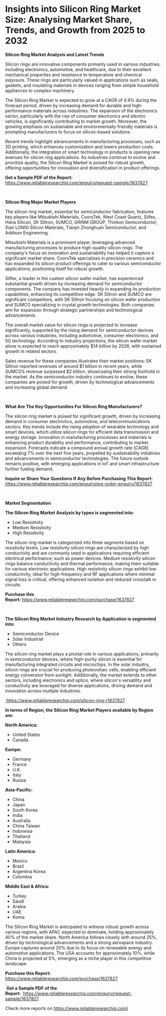 <p><h1>Insights into Silicon Ring Market Size: Analysing Market Share, Trends, and Growth from 2025 to 2032</h1></p><p><strong>Silicon Ring Market Analysis and Latest Trends</strong></p>
<p><p>Silicon rings are innovative components primarily used in various industries, including electronics, automotive, and healthcare, due to their excellent mechanical properties and resistance to temperature and chemical exposure. These rings are particularly valued in applications such as seals, gaskets, and insulating materials in devices ranging from simple household appliances to complex machinery.</p><p>The Silicon Ring Market is expected to grow at a CAGR of 4.9% during the forecast period, driven by increasing demand for durable and high-performance materials across industries. The expansion of the electronics sector, particularly with the rise of consumer electronics and electric vehicles, is significantly contributing to market growth. Moreover, the growing emphasis on sustainable and environmentally friendly materials is prompting manufacturers to focus on silicon-based solutions.</p><p>Recent trends highlight advancements in manufacturing processes, such as 3D printing, which enhances customization and lowers production costs. Additionally, the integration of smart technology in products is opening new avenues for silicon ring applications. As industries continue to evolve and prioritize quality, the Silicon Ring Market is poised for robust growth, offering opportunities for innovation and diversification in product offerings.</p></p>
<p><strong>Get a Sample PDF of the Report:&nbsp;</strong> <a href="https://www.reliableresearchiq.com/enquiry/request-sample/1637827?utm_campaign=2761&utm_medium=2&utm_source=Github&utm_content=ia&utm_term=07032025&utm_id=silicon-ring">https://www.reliableresearchiq.com/enquiry/request-sample/1637827</a></p>
<p>&nbsp;</p>
<p><strong>Silicon Ring Major Market Players</strong></p>
<p><p>The silicon ring market, essential for semiconductor fabrication, features key players like Mitsubishi Materials, CoorsTek, West Coast Quartz, Silfex, Hana Silicon, SK Siltron, SUMCO, GRINM GROUP, Thinkon Semiconductor, Xian LONGI Silicon Materials, Tianjin Zhonghuan Semiconductor, and Addison Engineering. </p><p>Mitsubishi Materials is a prominent player, leveraging advanced manufacturing processes to produce high-quality silicon rings. The company's focus on innovation and sustainability has helped it capture a significant market share. CoorsTek specializes in precision ceramics and has expanded its silicon product offerings to cater to various semiconductor applications, positioning itself for robust growth.</p><p>Silfex, a leader in the custom silicon wafer market, has experienced substantial growth driven by increasing demand for semiconductor components. The company has invested heavily in expanding its production capabilities, enhancing its competitive edge. SK Siltron and SUMCO are significant competitors, with SK Siltron focusing on silicon wafer production and SUMCO specializing in crystal growth technologies. Both companies aim for expansion through strategic partnerships and technological advancements.</p><p>The overall market value for silicon rings is projected to increase significantly, supported by the rising demand for semiconductor devices across various industries, including automotive, consumer electronics, and 5G technology. According to industry projections, the silicon wafer market alone is expected to reach approximately $14 billion by 2026, with sustained growth in related sectors.</p><p>Sales revenue for these companies illustrates their market positions: SK Siltron reported revenues of around $1 billion in recent years, while SUMCO’s revenue surpassed $2 billion, showcasing their strong foothold in the market. As the semiconductor industry continues to evolve, these companies are poised for growth, driven by technological advancements and increasing global demand.</p></p>
<p>&nbsp;</p>
<p><strong>What Are The Key Opportunities For Silicon Ring Manufacturers?</strong></p>
<p><p>The silicon ring market is poised for significant growth, driven by increasing demand in consumer electronics, automotive, and telecommunications sectors. Key trends include the rising adoption of wearable technology and smart devices, which utilize silicon rings for efficient data transmission and energy storage. Innovation in manufacturing processes and materials is enhancing product durability and performance, contributing to market expansion. Forecasts indicate a compound annual growth rate (CAGR) exceeding 7% over the next five years, propelled by sustainability initiatives and advancements in semiconductor technologies. The future outlook remains positive, with emerging applications in IoT and smart infrastructure further fueling demand.</p></p>
<p><strong>Inquire or Share Your Questions If Any Before Purchasing This Report:</strong> <a href="https://www.reliableresearchiq.com/enquiry/pre-order-enquiry/1637827?utm_campaign=2761&utm_medium=2&utm_source=Github&utm_content=ia&utm_term=07032025&utm_id=silicon-ring">https://www.reliableresearchiq.com/enquiry/pre-order-enquiry/1637827</a></p>
<p>&nbsp;</p>
<p><strong>Market Segmentation</strong></p>
<p><strong>The Silicon Ring Market Analysis by types is segmented into:</strong></p>
<p><ul><li>Low Resistivity</li><li>Medium Resistivity</li><li>High Resistivity</li></ul></p>
<p><p>The silicon ring market is categorized into three segments based on resistivity levels. Low resistivity silicon rings are characterized by high conductivity and are commonly used in applications requiring efficient electrical performance, such as power devices. Medium resistivity silicon rings balance conductivity and thermal performance, making them suitable for various electronic applications. High resistivity silicon rings exhibit low conductivity, ideal for high-frequency and RF applications where minimal signal loss is critical, offering enhanced isolation and reduced crosstalk in circuits.</p></p>
<p><strong>Purchase this Report:&nbsp;</strong><a href="https://www.reliableresearchiq.com/purchase/1637827?utm_campaign=2761&utm_medium=2&utm_source=Github&utm_content=ia&utm_term=07032025&utm_id=silicon-ring">https://www.reliableresearchiq.com/purchase/1637827</a></p>
<p>&nbsp;</p>
<p><strong>The Silicon Ring Market Industry Research by Application is segmented into:</strong></p>
<p><ul><li>Semiconductor Device</li><li>Solar Industrial</li><li>Others</li></ul></p>
<p><p>The silicon ring market plays a pivotal role in various applications, primarily in semiconductor devices, where high-purity silicon is essential for manufacturing integrated circuits and microchips. In the solar industry, silicon rings are crucial for producing photovoltaic cells, enabling efficient energy conversion from sunlight. Additionally, the market extends to other sectors, including electronics and optics, where silicon's versatility and conductivity are leveraged for diverse applications, driving demand and innovation across multiple industries.</p></p>
<p><a href="https://www.reliableresearchiq.com/silicon-ring-r1637827?utm_campaign=2761&utm_medium=2&utm_source=Github&utm_content=ia&utm_term=07032025&utm_id=silicon-ring">&nbsp;https://www.reliableresearchiq.com/silicon-ring-r1637827</a></p>
<p><strong>In terms of Region, the Silicon Ring Market Players available by Region are:</strong></p>
<p>
    <p> <strong> North America: </strong>
        <ul>
            <li>United States</li>
            <li>Canada</li>
        </ul>
        </p> 
    <p> <strong> Europe: </strong>
        <ul>
            <li>Germany</li>
            <li>France</li>
            <li>U.K.</li>
            <li>Italy</li>
            <li>Russia</li>
        </ul>
        </p> 
    <p> <strong> Asia-Pacific: </strong>
        <ul>
            <li>China</li>
            <li>Japan</li>
            <li>South Korea</li>
            <li>India</li>
            <li>Australia</li>
            <li>China Taiwan</li>
            <li>Indonesia</li>
            <li>Thailand</li>
            <li>Malaysia</li>
        </ul>
        </p> 
    <p> <strong> Latin America: </strong>
        <ul>
            <li>Mexico</li>
            <li>Brazil</li>
            <li>Argentina Korea</li>
            <li>Colombia</li>
        </ul>
        </p> 
    <p> <strong> Middle East & Africa: </strong>
        <ul>
            <li>Turkey</li>
            <li>Saudi</li>
            <li>Arabia</li>
            <li>UAE</li>
            <li>Korea</li>
        </ul>
    </p>
    </p>
<p><p>The Silicon Ring Market is anticipated to witness robust growth across various regions, with APAC expected to dominate, holding approximately 40% of the market share. North America follows closely with around 25%, driven by technological advancements and a strong aerospace industry. Europe captures around 20% due to its focus on renewable energy and automotive applications. The USA accounts for approximately 10%, while China is projected at 5%, emerging as a niche player in this competitive landscape.</p></p>
<p><strong>Purchase this Report: </strong><a href="https://www.reliableresearchiq.com/purchase/1637827?utm_campaign=2761&utm_medium=2&utm_source=Github&utm_content=ia&utm_term=07032025&utm_id=silicon-ring">https://www.reliableresearchiq.com/purchase/1637827</a></p>
<p>&nbsp;<strong>Get a Sample PDF of the Report:&nbsp;&nbsp;</strong><a href="https://www.reliableresearchiq.com/enquiry/request-sample/1637827?utm_campaign=2761&utm_medium=2&utm_source=Github&utm_content=ia&utm_term=07032025&utm_id=silicon-ring">https://www.reliableresearchiq.com/enquiry/request-sample/1637827</a></p>
<p><strong></strong></p>
<p>Check more reports on <a href="https://www.reliableresearchiq.com/?utm_campaign=2761&utm_medium=2&utm_source=Github&utm_content=ia&utm_term=07032025&utm_id=silicon-ring">https://www.reliableresearchiq.com/</a></p>